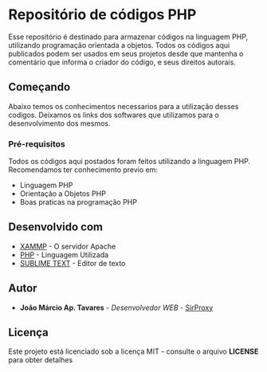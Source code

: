 # Repositório de códigos PHP

Esse repositório é destinado para armazenar códigos na linguagem PHP, utilizando programação orientada a objetos. Todos os códigos aqui publicados podem ser usados em seus projetos desde que mantenha o comentário que informa o criador do código, e seus direitos autorais.

## Começando

Abaixo temos os conhecimentos necessarios para a utilização desses codigos. Deixamos os links dos softwares que utilizamos para o desenvolvimento dos mesmos.

### Pré-requisitos

Todos os códigos aqui postados foram feitos utilizando a linguagem PHP.
Recomendamos ter conhecimento previo em:
* Linguagem PHP
* Orientação a Objetos PHP
* Boas praticas na programação PHP

## Desenvolvido com

* [XAMMP](https://www.apachefriends.org/pt_br/index.html) - O servidor Apache
* [PHP](https://php.net) - Linguagem Utilizada
* [SUBLIME TEXT](https://www.sublimetext.com/) - Editor de texto 

## Autor

* **João Márcio Ap. Tavares** - *Desenvolvedor WEB* - [SirProxy](https://github.com/SirProxy)

## Licença

Este projeto está licenciado sob a licença MIT - consulte o arquivo **LICENSE** para obter detalhes
